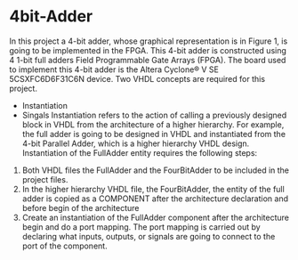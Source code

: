 # 4bit-Adder
In this project a 4-bit adder, whose graphical representation is in Figure 1, is going to be implemented in the FPGA. This 4-bit 
adder is constructed using 4 1-bit full adders Field Programmable Gate Arrays (FPGA). The board used to implement this 4-bit adder 
is the Altera Cyclone® V SE 5CSXFC6D6F31C6N device. Two VHDL concepts are required for this project. 
- Instantiation
- Singals
Instantiation refers to the action of calling a previously designed block in VHDL from the
architecture of a higher hierarchy. For example, the full adder is going to be designed in VHDL
and instantiated from the 4-bit Parallel Adder, which is a higher hierarchy VHDL design.
Instantiation of the FullAdder entity requires the following steps:
1. Both VHDL files the FullAdder and the FourBitAdder to be included in the project files.
2. In the higher hierarchy VHDL file, the FourBitAdder, the entity of the full adder is copied as a COMPONENT after the architecture declaration and before begin of the architecture
3. Create an instantiation of the FullAdder component after the architecture begin and do a port mapping. The port mapping is carried out by declaring what inputs, outputs, or signals are going to connect to the port of the component.



 
